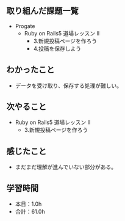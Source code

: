 ## 取り組んだ課題一覧
- Progate
  - Ruby on Rails5 道場レッスン II
    - 3.新規投稿ページを作ろう
    - 4.投稿を保存しよう
## わかったこと
- データを受け取り、保存する処理が難しい。
## 次やること
- Ruby on Rails5 道場レッスン II
  - 3.新規投稿ページを作ろう
## 感じたこと
- まだまだ理解が進んでいない部分がある。
## 学習時間
- 本日：1.0h
- 合計：61.0h
